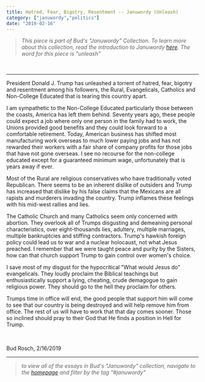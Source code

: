 ```yaml
---
title: Hatred, Fear, Bigotry, Resentment -- Januwordy (Unleash)
category: ["januwordy","politics"]
date: "2019-02-16"
---
```


> *This piece is part of Bud's "Januwordy" Collection. To learn more about this collection, read the introduction to Januwordy [here](https://www.budrosch.com/introduction-to-januwordy). The word for this piece is "unleash"*

<br/>
<hr/>

President Donald J. Trump has unleashed a torrent of hatred, fear, bigotry and resentment among his followers, the Rural, Evangelicals, Catholics and Non-College Educated that is tearing this country apart.

I am sympathetic to the Non-College Educated particularly those between the coasts, America has left them behind.  Seventy years ago, these people could expect a job where only one person in the family had to work, the Unions provided good benefits and they could look forward to a comfortable retirement.  Today, American business has shifted most manufacturing work overseas to much lower paying jobs and has not rewarded their workers with a fair share of company profits for those jobs that have not gone overseas.  I see no recourse for the non-college educated except for a guaranteed minimum wage, unfortunately that is years away if ever.

Most of the Rural are religious conservatives who have traditionally voted Republican. There seems to be an inherent dislike of outsiders and Trump has increased that dislike by his false claims that the Mexicans are all rapists and murderers invading the country.  Trump inflames these feelings with his mid-west rallies and lies.

The Catholic Church and many Catholics seem only concerned with abortion. They overlook all of Trumps disgusting and demeaning personal characteristics, over eight-thousands lies, adultery, multiple marriages, multiple bankruptcies and stiffing contractors.  Trump's hawkish foreign policy could lead us to war and a nuclear holocaust, not what Jesus preached.  I remember that we were taught peace and purity by the Sisters, how can that church support Trump to gain control over women's choice.

I save most of my disgust for the hypocritical "What would Jesus do" evangelicals.  They loudly proclaim the Biblical teachings but enthusiastically support a lying, cheating, crude demagogue to gain religious power. They should go to the hell they proclaim for others.

Trumps time in office will end, the good people that support him will come to see that our country is being destroyed and will help remove him from office.  The rest of us will have to work that that day comes sooner. Those so inclined should pray to their God that He finds a position in Hell for Trump.

<br/>

Bud Rosch, 2/16/2019

<hr/>

> *to view all of the essays in Bud's "Januwordy" collection, navigate to the [homepage](https://www.budrosch.com) and filter by the tag "#januwordy"*

<br/>
